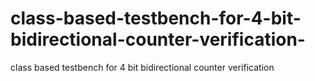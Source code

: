 # class-based-testbench-for-4-bit-bidirectional-counter-verification-
class based testbench for 4 bit bidirectional counter verification 
